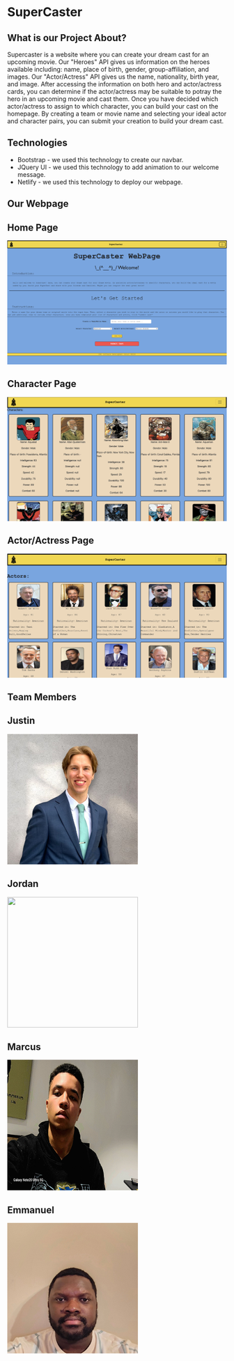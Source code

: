 #  SuperCaster

## What is our Project About?
Supercaster is a website where you can create your dream cast for an upcoming movie. Our "Heroes" API gives us information on the heroes available including: name, place of birth, gender, group-affiliation, and images. Our "Actor/Actress" API gives us the name, nationality, birth year, and image. After accessing the information on both hero and actor/actress cards, you can determine if the actor/actress may be suitable to potray the hero in an upcoming movie and cast them. Once you have decided which actor/actress to assign to which character, you can build your cast on the homepage. By creating a team or movie name and selecting your ideal actor and character pairs, you can submit your creation to build your dream cast.

## Technologies
- Bootstrap -
  we used this technology to create our navbar.
- JQuery UI -
  we used this technology to add animation to our welcome message.
- Netlify -
  we used this technology to deploy our webpage.

## Our Webpage
## Home Page
<img src="homePage.png"></img>

## Character Page
<img src="characterPage.png"></img>

## Actor/Actress Page
<img src="actorPage.png"></img>

## Team Members
## Justin
<img height="300px" width="300px" src="justinadams.jpg"></img>

## Jordan
<img height="300px" width="300px" src="image.png"></img>

## Marcus
<img height="300px" width="300px" src="Marcus.jpg"></img>

## Emmanuel
<img height="300px" width="300px" src="image-1.png"></img>


